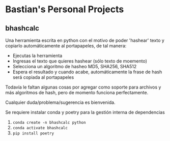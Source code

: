 # Bastian's Personal Projects
## bhashcalc

Una herramienta escrita en python con el motivo de poder 'hashear' texto y copiarlo automáticamente al portapapeles, de tal manera:

- Ejecutas la herramienta
- Ingresas el texto que quieres hashear (sólo texto de moemento)
- Selecciona un algoritmo de hasheo MD5, SHA256, SHA512
- Espera el resultado y cuando acabe, automáticamente la frase de hash será copiada al portapapeles

Todavía le faltan algunas cosas por agregar como soporte para archivos y más algoritmos de hash, pero de momento funciona perfectamente.

Cualquier duda/problema/sugerencia es bienvenida.

Se requiere instalar conda y poetry para la gestión interna de dependencias

1) `conda create -n bhashcalc python`<br>
2) `conda activate bhashcalc`<br>
3) `pip install poetry`


